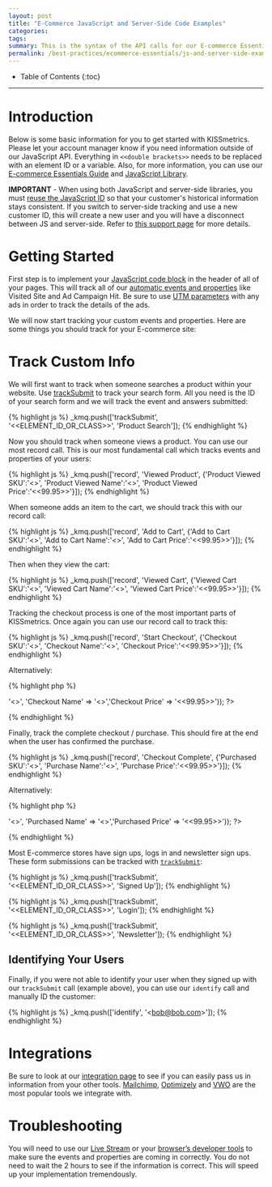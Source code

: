 ```yaml
---
layout: post
title: "E-Commerce JavaScript and Server-Side Code Examples"
categories:
tags:
summary: This is the syntax of the API calls for our E-commerce Essentials.
permalink: /best-practices/ecommerce-essentials/js-and-server-side-examples
---
```

* Table of Contents
{:toc}
* * *

# Introduction

Below is some basic information for you to get started with KISSmetrics. Please let your account manager know if you need information outside of our JavaScript API. Everything in `<<double brackets>>` needs to be replaced with an element ID or a variable. Also, for more information, you can use our [E-commerce Essentials Guide][ecommerce-essentials] and [JavaScript Library][js-lib].

**IMPORTANT** - When using both JavaScript and server-side libraries, you must [reuse the JavaScript ID][js-identities] so that your customer's historical information stays consistent. If you switch to server-side tracking and use a new customer ID, this will create a new user and you will have a disconnect between JS and server-side. Refer to [this support page][js-identities] for more details.

# Getting Started

First step is to implement your [JavaScript code block][js-code-block] in the header of all of your pages. This will track all of our [automatic events and properties][auto-tracked-events] like Visited Site and Ad Campaign Hit. Be sure to use [UTM parameters][utm] with any ads in order to track the details of the ads.

We will now start tracking your custom events and properties. Here are some things you should track for your E-commerce site:

# Track Custom Info

We will first want to track when someone searches a product within your website. Use [trackSubmit][trackSubmit] to track your search form. All you need is the ID of your search form and we will track the event and answers submitted:

{% highlight js %}
_kmq.push(['trackSubmit', '<<ELEMENT_ID_OR_CLASS>>', 'Product Search']);
{% endhighlight %}

Now you should track when someone views a product. You can use our most record call. This is our most fundamental call which tracks events and properties of your users:

{% highlight js %}
_kmq.push(['record', 'Viewed Product', {'Product Viewed SKU':'<<Value>>', 'Product Viewed Name':'<<Value>>', 'Product Viewed Price':'<<99.95>>'}]);
{% endhighlight %}

When someone adds an item to the cart, we should track this with our record call:

{% highlight js %}
_kmq.push(['record', 'Add to Cart', {'Add to Cart SKU':'<<Value>>', 'Add to Cart Name':'<<Value>>', 'Add to Cart Price':'<<99.95>>'}]);
{% endhighlight %}

Then when they view the cart:

{% highlight js %}
_kmq.push(['record', 'Viewed Cart', {'Viewed Cart SKU':'<<Value>>', 'Viewed Cart Name':'<<Value>>', 'Viewed Cart Price':'<<99.95>>'}]);
{% endhighlight %}

Tracking the checkout process is one of the most important parts of KISSmetrics. Once again you can use our record call to track this:

{% highlight js %}
_kmq.push(['record', 'Start Checkout', {'Checkout SKU':'<<Value>>', 'Checkout Name':'<<Value>>', 'Checkout Price':'<<99.95>>'}]);
{% endhighlight %}

Alternatively:

{% highlight php %}
<?
  KM::identify($_COOKIE['km_ai']);
  KM::record('Start Checkout', array('Checkout SKU' => '<<Value>>', 'Checkout Name' => '<<Value>>','Checkout Price' => '<<99.95>>'));
?>
{% endhighlight %}

Finally, track the complete checkout / purchase. This should fire at the end when the user has confirmed the purchase.

{% highlight js %}
_kmq.push(['record', 'Checkout Complete', {'Purchased SKU':'<<Value>>', 'Purchase Name':'<<Value>>', 'Purchase Price':'<<99.95>>'}]);
{% endhighlight %}

Alternatively:

{% highlight php %}
<?
  KM::identify($_COOKIE['km_ai']);
  KM::record('Checkout Complete', array('Purchased SKU' => '<<Value>>', 'Purchased Name' => '<<Value>>','Purchased Price' => '<<99.95>>'));
?>
{% endhighlight %}

Most E-commerce stores have sign ups, logs in and newsletter sign ups. These form submissions can be tracked with [`trackSubmit`][trackSubmit]:

{% highlight js %}
_kmq.push(['trackSubmit', '<<ELEMENT_ID_OR_CLASS>>', 'Signed Up']);
{% endhighlight %}

{% highlight js %}
_kmq.push(['trackSubmit', '<<ELEMENT_ID_OR_CLASS>>', 'Login']);
{% endhighlight %}

{% highlight js %}
_kmq.push(['trackSubmit', '<<ELEMENT_ID_OR_CLASS>>', 'Newsletter']);
{% endhighlight %}

## Identifying Your Users

Finally, if you were not able to identify your user when they signed up with our `trackSubmit` call (example above), you can use our `identify` call and manually ID the customer:

{% highlight js %}
_kmq.push(['identify', '<<bob@bob.com>>']);
{% endhighlight %}

# Integrations

Be sure to look at our [integration page][integration] to see if you can easily pass us in information from your other tools. [Mailchimp][mailchimp], [Optimizely][optimizely] and [VWO][vwo] are the most popular tools we integrate with.

# Troubleshooting

You will need to use our [Live Stream][testing-with-live] or your [browser’s developer tools][testing-with-browser] to make sure the events and properties are coming in correctly. You do not need to wait the 2 hours to see if the information is correct. This will speed up your implementation tremendously.

[ecommerce-essentials]: /best-practices/ecommerce-essentials
[js-identities]: /apis/javascript/javascript-identities
[js-lib]: /apis/javascript
[js-code-block]: /apis/javascript/#setup
[trackSubmit]: /apis/javascript/#tracking-forms---tracksubmit
[utm]: /integrations/utm-variables
[auto-tracked-events]: /apis/javascript/#events-automatically-tracked
[integration]: /integrations
[mailchimp]: /integrations/mailchimp
[optimizely]: /integrations/optimizely
[vwo]: /integrations/vwo
[testing-with-live]: /getting-started/testing-km/#using-kissmetrics-live
[testing-with-browser]: /getting-started/testing-km/#examine-network-activity

